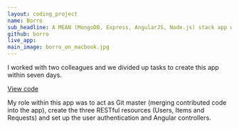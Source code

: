 ```yaml
---
layout: coding_project
name: Borro
sub_headline: A MEAN (MongoDB, Express, AngularJS, Node.js) stack app which allows users to lend and borrow household items.
github: borro
live_app:
main_image: borro_on_macbook.jpg
---
```


I worked with two colleagues and we divided up tasks to create this app within seven days.

<!-- [Launch app](http://suzeshardlow.com/borro) -->

[View code](https://github.com/SuzeShardlow/borro)

My role within this app was to act as Git master (merging contributed code into the app), create the three RESTful resources (Users, Items and Requests) and set up the user authentication and Angular controllers.

